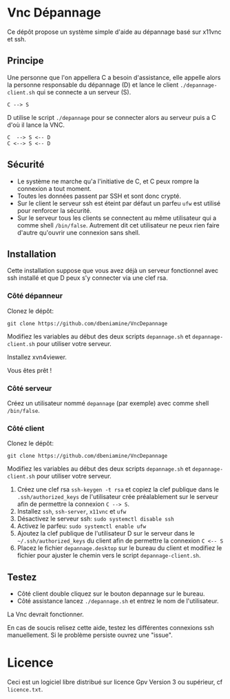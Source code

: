 # Vnc Dépannage

Ce dépôt propose un système simple d'aide au dépannage basé sur x11vnc et ssh.

## Principe

Une personne que l'on appellera C a besoin d'assistance, elle appelle alors la
personne responsable du dépannage (D) et lance le client `./depannage-client.sh`
qui se connecte a un serveur (S).

    C --> S

D utilise le script `./depannage` pour se connecter alors au serveur puis a C
d'où il lance la VNC.

    C  --> S <-- D
    C <--> S <-- D

## Sécurité

* Le système ne marche qu'a l'initiative de C, et C peux rompre la connexion a
tout moment.
* Toutes les données passent par SSH et sont donc crypté.
* Sur le client le serveur ssh est éteint par défaut un parfeu `ufw` est
utilisé pour renforcer la sécurité.
* Sur le serveur tous les clients se connectent au même utilisateur qui a
comme shell `/bin/false`. Autrement dit cet utilisateur ne peux rien faire
d'autre qu'ouvrir une connexion sans shell.

## Installation

Cette installation suppose que vous avez déjà un serveur fonctionnel avec ssh
installé et que D peux s'y connecter via une clef rsa.

### Côté dépanneur

Clonez le dépôt:

    git clone https://github.com/dbeniamine/VncDepannage

Modifiez les variables au début des deux scripts `depannage.sh` et
`depannage-client.sh` pour utiliser votre serveur.

Installez xvn4viewer.

Vous êtes prêt !

### Côté serveur

Créez un utilisateur nommé `depannage` (par exemple) avec comme shell
`/bin/false`.

### Côté client

Clonez le dépôt:

    git clone https://github.com/dbeniamine/VncDepannage

Modifiez les variables au début des deux scripts `depannage.sh` et
`depannage-client.sh` pour utiliser votre serveur.

1. Créez une clef rsa `ssh-keygen -t rsa` et copiez la clef publique dans le
`.ssh/authorized_keys` de l'utilisateur crée préalablement sur le serveur afin
de permettre la connexion `C --> S`.
2. Installez `ssh`, `ssh-server`, `x11vnc` et `ufw`
3. Désactivez le serveur ssh: `sudo systemctl disable ssh`
4. Activez le parfeu: `sudo systemctl enable ufw`
5. Ajoutez la clef publique de l'utilisateur D sur le serveur dans le
`~/.ssh/authorized_keys` du client afin de permettre la connexion `C <-- S`
6. Placez le fichier `depannage.desktop` sur le bureau du client et modifiez
le fichier pour ajuster le chemin vers le script `depannage-client.sh`.

## Testez

* Côté client double cliquez sur le bouton depannage sur le bureau.
* Côté assistance lancez `./depannage.sh` et entrez le nom de l'utilisateur.

La Vnc devrait fonctionner.

En cas de soucis relisez cette aide, testez les différentes connexions ssh
manuellement. Si le problème persiste ouvrez une "issue".

# Licence

Ceci est un logiciel libre distribué sur licence Gpv Version 3 ou supérieur,
cf `licence.txt`.
